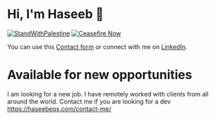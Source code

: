 # Hi, I'm Haseeb  👋
[![StandWithPalestine](https://raw.githubusercontent.com/Safouene1/support-palestine-banner/master/StandWithPalestine.svg)](https://techforpalestine.org/learn-more)
[![Ceasefire Now](https://badge.techforpalestine.org/default)](https://techforpalestine.org/learn-more)


You can use this [Contact form](https://haseebeqx.com/contact-me/) or connect with me on [LinkedIn](https://www.linkedin.com/in/haseeb-a-45590868/). 

# Available for new opportunities

I am looking for a new job. I have remotely worked with clients from all around the world. Contact me if you are looking for a dev https://haseebeqx.com/contact-me/


